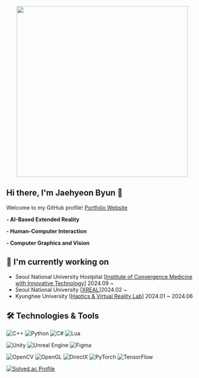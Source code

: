 <p align="center">
  <img src="Intro.gif" width="450" />
</p>

## Hi there, I'm Jaehyeon Byun 👋

Welcome to my GitHub profile! [Portfolio Website](https://ballistic-group-796.notion.site/7d0c9b7599564d978035c0bb77073dad?v=6f93571b83e14cf685761756ea176149&pvs=74)

**- AI-Based Extended Reality**

**- Human-Computer Interaction**

**- Computer Graphics and Vision**

## 🔭 I'm currently working on
- Seoul National University Hostpital [[Institute of Convergence Medicine with Innovative Technology](https://snuh.medisc.org/)] 2024.09 ~
- Seoul National University [[XREAL](https://www.xreal.info/)]2024.02 ~
- Kyunghee University [[Haptics & Virtual Reality Lab](http://haptics.khu.ac.kr/)] 2024.01 ~ 2024.06

## 🛠️ Technologies & Tools

![C++](https://img.shields.io/badge/C++-00599C?style=for-the-badge&logo=c%2B%2B&logoColor=white)
![Python](https://img.shields.io/badge/Python-3776AB?style=for-the-badge&logo=python&logoColor=white)
![C#](https://img.shields.io/badge/C%23-239120?style=for-the-badge&logo=c-sharp&logoColor=white)
![Lua](https://img.shields.io/badge/Lua-2C2D72?style=for-the-badge&logo=lua&logoColor=white)

![Unity](https://img.shields.io/badge/Unity-100000?style=for-the-badge&logo=unity&logoColor=white)
![Unreal Engine](https://img.shields.io/badge/Unreal-100000?style=for-the-badge&logo=unreal-engine&logoColor=white)
![Figma](https://img.shields.io/badge/Figma-%23000000.svg?style=for-the-badge&logo=Figma&logoColor=white)

![OpenCV](https://img.shields.io/badge/OpenCV-27338e?style=for-the-badge&logo=OpenCV&logoColor=white)
![OpenGL](https://img.shields.io/badge/OpenGL-5586A4?style=for-the-badge&logo=opengl&logoColor=white)
![DirectX](https://img.shields.io/badge/DirectX-0078D6?style=for-the-badge&logo=directx&logoColor=white)
![PyTorch](https://img.shields.io/badge/PyTorch-%23EE4C2C.svg?style=for-the-badge&logo=PyTorch&logoColor=white)
![TensorFlow](https://img.shields.io/badge/TensorFlow-%23FF6F00.svg?style=for-the-badge&logo=TensorFlow&logoColor=white)

[![Solved.ac Profile](http://mazassumnida.wtf/api/v2/generate_badge?boj=bjh1750)](https://solved.ac/bjh1750/)  

